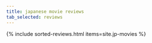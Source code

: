 ```yaml
---
title: japanese movie reviews
tab_selected: reviews
---
```

{% include sorted-reviews.html items=site.jp-movies %}

